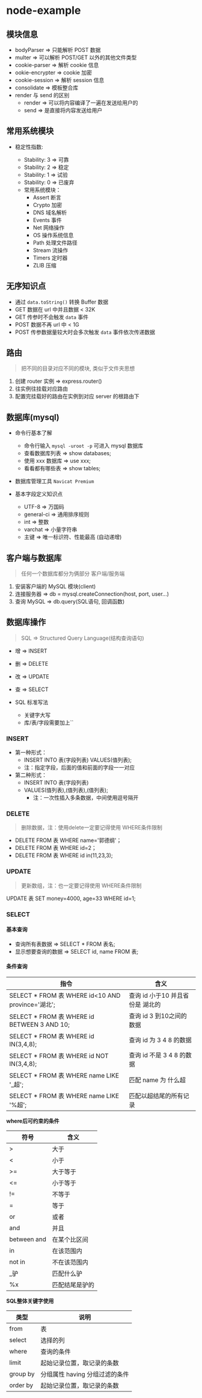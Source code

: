 # node-example

## 模块信息

  - bodyParser => 只能解析 POST 数据
  - multer => 可以解析 POST/GET 以外的其他文件类型
  - cookie-parser => 解析 cookie 信息
  - ookie-encrypter => cookie 加密
  - cookie-session => 解析 session 信息
  - consolidate => 模板整合库
  - render 与 send 的区别
    + render => 可以将内容编译了一遍在发送给用户的
    + send => 是直接将内容发送给用户

## 常用系统模块

- 稳定性指数:
    + Stability: 3   => 可靠
    + Stability: 2   => 稳定
    + Stability: 1   => 试验
    + Stability: 0   => 已废弃

  - 常用系统模块：
    + Assert 断言
    + Crypto  加密
    + DNS 域名解析
    + Events  事件
    + Net 网络操作
    + OS  操作系统信息
    + Path  处理文件路径
    + Stream  流操作
    + Timers  定时器
    + ZLIB  压缩

## 无序知识点

  - 通过 `data.toString()` 转换 Buffer 数据
  - GET 数据在 url 中并且数据 < 32K
  - GET 传参时不会触发 `data` 事件
  - POST 数据不再 url 中 < 1G
  - POST 传参数据量较大时会多次触发 `data` 事件依次传递数据

## 路由

> 把不同的目录对应不同的模块, 类似于文件夹思想

 1. 创建 router 实例 => express.router()
 2. 往实例往挂载对应路由
 3. 配置完挂载好的路由在实例到对应 server 的根路由下


## 数据库(mysql)

  - 命令行基本了解
    * 命令行输入 `mysql -uroot -p` 可进入 mysql 数据库
    * 查看数据库列表 => show databases;
    * 使用 xxx 数据库 => use xxx;
    * 看看都有哪些表 => show tables;

  - 数据库管理工具 `Navicat Premium`

  - 基本字段定义知识点
    + UTF-8 => 万国码
    + general-ci => 通用排序规则
    + int => 整数
    + varchat => 小量字符串
    + 主键 => 唯一标识符、性能最高 (自动递增)

## 客户端与数据库

> 任何一个数据库都分为俩部分 客户端/服务端

 1. 安装客户端的 MySQL 模块(client)
 2. 连接服务器 => db = mysql.createConnection(host, port, user...)
 3. 查询 MySQL => db.query(SQL语句, 回调函数)

## 数据库操作

> SQL => Structured Query Language(结构查询语句)

 - 增 => INSERT
 - 删 => DELETE
 - 改 => UPDATE
 - 查 => SELECT

  - SQL 标准写法
    + 关键字大写
    + 库/表/字段需要加上``

### INSERT

- 第一种形式：
    * INSERT INTO 表(字段列表) VALUES(值列表);
    * 注：指定字段，后面的值和前面的字段一一对应
- 第二种形式：
    * INSERT INTO 表(字段列表)
    * VALUES(值列表),(值列表),(值列表);
      * 注：一次性插入多条数据，中间使用逗号隔开

### DELETE

>删除数据，注：使用delete一定要记得使用 WHERE条件限制

  * DELETE FROM 表 WHERE name='郭德纲'；
  * DELETE FROM 表 WHERE id=2；
  * DELETE FROM 表 WHERE id in(11,23,3);

### UPDATE

>更新数组，注：也一定要记得使用 WHERE条件限制

 UPDATE 表 SET money=4000, age=33 WHERE id=1;

### SELECT

#### 基本查询

  + 查询所有表数据 => SELECT * FROM 表名;
  + 显示想要查询的数据 =>  SELECT id, name FROM 表;

#### 条件查询

|指令|含义|
|---|---|
|SELECT * FROM 表 WHERE id<10 AND province='湖北';|查询 id 小于10 并且省份是 湖北的|
|SELECT * FROM 表 WHERE id BETWEEN 3 AND 10;|查询 id 3 到10之间的 数据|
|SELECT * FROM 表 WHERE id IN(3,4,8);|查询 id 为 3 4 8 的数据|
|SELECT * FROM 表 WHERE id NOT IN(3,4,8);|查询 id 不是 3 4 8 的数据|
|SELECT * FROM 表 WHERE name LIKE '_超';|匹配 name 为 什么超|
|SELECT * FROM 表 WHERE name LIKE '%超';|匹配以超结尾的所有记录|

**where后可约束的条件**

|符号|含义|
|---|---|
|> |大于|
|< |小于|
|>= |大于等于|
|<= |小于等于|
|!= |不等于|
|= |等于|
|or |或者|
|and |并且|
|between and |在某个比区间|
|in |在该范围内|
|not in |不在该范围内|
|_驴 |匹配什么驴|
|%x|匹配结尾是驴的|



**SQL整体关键字使用**

|类型|说明|
|---|---|
|from|表|
|select|选择的列|
|where|查询的条件|
|limit|起始记录位置，取记录的条数|
|group by|分组属性 having 分组过滤的条件|
|order by|起始记录位置，取记录的条数|